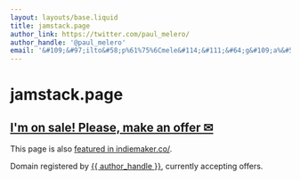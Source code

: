 ```yaml
---
layout: layouts/base.liquid
title: jamstack.page
author_link: https://twitter.com/paul_melero/
author_handle: '@paul_melero'
email: '&#109;&#97;ilto&#58;p%61%75%6Cmele&#114;&#111;&#64;g&#109;a%&#54;9l%2E&#37;6&#51;&#111;m'
---
```


<main class="wrapper mt-auto">
  <h1 class="title px">jamstack.page</h1>
  <h2 class="subtitle px">
    <a href="{{ email }}">
      I'm on sale! Please, make an offer ✉
    </a>
  </h2>
  <p>This page is also <a href="https://indiemaker.co/listings/jamstackpage" target="_blank"
      rel="noopener noreferer">featured in indiemaker.co/</a>.</p>
</main>
<footer class="mt-auto px">
  Domain registered by
  <a href="{{ author_link }}" target="_blank" rel="noopener noreferer">{{ author_handle }}</a>, currently accepting
  offers.
</footer>
